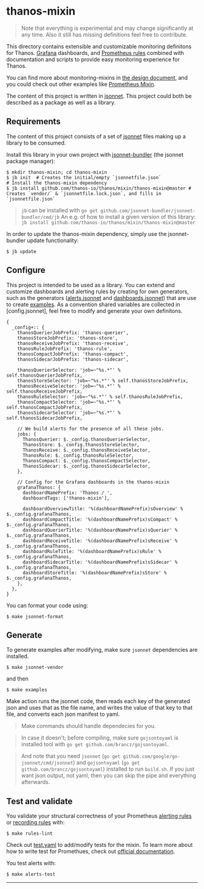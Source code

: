 # thanos-mixin

> Note that everything is experimental and may change significantly at any time.
> Also it still has missing definitions feel free to contribute.

This directory contains extensible and customizable monitoring definitons for Thanos. [Grafana](http://grafana.com/) dashboards, and [Prometheus rules](https://prometheus.io/docs/prometheus/latest/configuration/recording_rules/) combined with documentation and scripts to provide easy monitoring experience for Thanos.

You can find more about monitoring-mixins in [the design document](https://docs.google.com/document/d/1A9xvzwqnFVSOZ5fD3blKODXfsat5fg6ZhnKu9LK3lB4/edit#heading=h.gt9r2h2gklj3), and you could check out other examples like [Prometheus Mixin](https://github.com/prometheus/prometheus/tree/master/documentation/prometheus-mixin).

The content of this project is written in [jsonnet](http://jsonnet.org/). This project could both be described as a package as well as a library.

## Requirements

The content of this project consists of a set of [jsonnet](http://jsonnet.org/) files making up a library to be consumed.

Install this library in your own project with [jsonnet-bundler](https://github.com/jsonnet-bundler/jsonnet-bundler#install) (the jsonnet package manager):

```shell
$ mkdir thanos-mixin; cd thanos-mixin
$ jb init  # Creates the initial/empty `jsonnetfile.json`
# Install the thanos-mixin dependency
$ jb install github.com/thanos-io/thanos/mixin/thanos-mixin@master # Creates `vendor/` & `jsonnetfile.lock.json`, and fills in `jsonnetfile.json`
```

> `jb` can be installed with `go get github.com/jsonnet-bundler/jsonnet-bundler/cmd/jb`
> An e.g. of how to install a given version of this library: `jb install github.com/thanos-io/thanos/mixin/thanos-mixin@master`

In order to update the thanos-mixin dependency, simply use the jsonnet-bundler update functionality:
```shell
$ jb update
```

## Configure

This project is intended to be used as a library. You can extend and customize dashboards and alerting rules by creating for own generators, such as the generators ([alerts.jsonnet](alerts.jsonnet) and [dashboards.jsonnet](dashboards.jsonnet)) that are use to create [examples](examples). As a convention shared variables are collected in [config.jsonnet], feel free to modify and generate your own definitons.

[embedmd]:# (config.libsonnet)
```libsonnet
{
  _config+:: {
    thanosQuerierJobPrefix: 'thanos-querier',
    thanosStoreJobPrefix: 'thanos-store',
    thanosReceiveJobPrefix: 'thanos-receive',
    thanosRuleJobPrefix: 'thanos-rule',
    thanosCompactJobPrefix: 'thanos-compact',
    thanosSidecarJobPrefix: 'thanos-sidecar',

    thanosQuerierSelector: 'job=~"%s.*"' % self.thanosQuerierJobPrefix,
    thanosStoreSelector: 'job=~"%s.*"' % self.thanosStoreJobPrefix,
    thanosReceiveSelector: 'job=~"%s.*"' % self.thanosReceiveJobPrefix,
    thanosRuleSelector: 'job=~"%s.*"' % self.thanosRuleJobPrefix,
    thanosCompactSelector: 'job=~"%s.*"' % self.thanosCompactJobPrefix,
    thanosSidecarSelector: 'job=~"%s.*"' % self.thanosSidecarJobPrefix,

    // We build alerts for the presence of all these jobs.
    jobs: {
      ThanosQuerier: $._config.thanosQuerierSelector,
      ThanosStore: $._config.thanosStoreSelector,
      ThanosReceive: $._config.thanosReceiveSelector,
      ThanosRule: $._config.thanosRuleSelector,
      ThanosCompact: $._config.thanosCompactSelector,
      ThanosSidecar: $._config.thanosSidecarSelector,
    },

    // Config for the Grafana dashboards in the thanos-mixin
    grafanaThanos: {
      dashboardNamePrefix: 'Thanos / ',
      dashboardTags: ['thanos-mixin'],

      dashboardOverviewTitle: '%(dashboardNamePrefix)sOverview' % $._config.grafanaThanos,
      dashboardCompactTitle: '%(dashboardNamePrefix)sCompact' % $._config.grafanaThanos,
      dashboardQuerierTitle: '%(dashboardNamePrefix)sQuerier' % $._config.grafanaThanos,
      dashboardReceiveTitle: '%(dashboardNamePrefix)sReceive' % $._config.grafanaThanos,
      dashboardRuleTitle: '%(dashboardNamePrefix)sRule' % $._config.grafanaThanos,
      dashboardSidecarTitle: '%(dashboardNamePrefix)sSidecar' % $._config.grafanaThanos,
      dashboardStoreTitle: '%(dashboardNamePrefix)sStore' % $._config.grafanaThanos,
    },
  },
}
```

You can format your code using:
```shell
$ make jsonnet-format
```

## Generate

To generate examples after modifying, make sure `jsonnet` dependencies are installed.
```shell
$ make jsonnet-vendor
```

and then

```shell
$ make examples
```

Make action runs the jsonnet code, then reads each key of the generated json and uses that as the file name, and writes the value of that key to that file, and converts each json manifest to yaml.

> Make commands should handle dependecies for you.

> In case it doesn't; before compiling, make sure `gojsontoyaml` is installed tool with `go get github.com/brancz/gojsontoyaml`.

> And note that you need `jsonnet` (`go get github.com/google/go-jsonnet/cmd/jsonnet`) and `gojsontoyaml` (`go get github.com/brancz/gojsontoyaml`) installed to run `build.sh`. If you just want json output, not yaml, then you can skip the pipe and everything afterwards.

## Test and validate

You validate your structural correctness of your Prometheus [alerting rules](https://prometheus.io/docs/prometheus/latest/configuration/alerting_rules/) or [recording rules](https://prometheus.io/docs/prometheus/latest/configuration/recording_rules/) with:

```shell
$ make rules-lint
```

Check out [test.yaml](examples/alerts/tests.yaml) to add/modify tests for the mixin. To learn more about how to write test for Promethues, check out [official documentation](https://www.prometheus.io/docs/prometheus/latest/configuration/unit_testing_rules/).

You test alerts with:

```shell
$ make alerts-test
```

---
